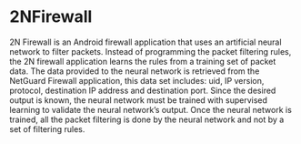 # 2NFirewall
2N Firewall is an Android firewall application that 
uses an artificial neural network to filter packets. 
Instead of programming the packet filtering rules, 
the 2N firewall application learns the rules from a 
training set of packet data. The data provided to the 
neural network is retrieved from the NetGuard 
Firewall application, this data set includes: uid, IP 
version, protocol, destination IP address and 
destination port. Since the desired output is known, 
the neural network must be trained with supervised 
learning to validate the neural network’s output. 
Once the neural network is trained, all the packet 
filtering is done by the neural network and not by a 
set of filtering rules.
